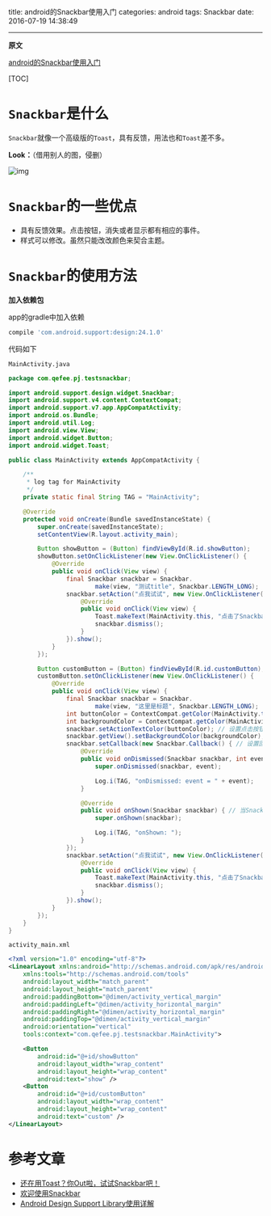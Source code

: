 title: android的Snackbar使用入门
categories: android
tags: Snackbar
date: 2016-07-19 14:38:49

---

<!--head-->

**原文**

[android的Snackbar使用入门](http://qefee.com/2016/07/19/android%E7%9A%84Snackbar%E4%BD%BF%E7%94%A8%E5%85%A5%E9%97%A8/)

[TOC]

# `Snackbar`是什么

`Snackbar`就像一个高级版的`Toast`，具有反馈，用法也和`Toast`差不多。

**Look：**（借用别人的图，侵删）

![img](http://img.blog.csdn.net/20150114103321515)

# `Snackbar`的一些优点

* 具有反馈效果。点击按钮，消失或者显示都有相应的事件。
* 样式可以修改。虽然只能改改颜色来契合主题。

<!--more-->

<!--body-->

# `Snackbar`的使用方法

**加入依赖包**

app的gradle中加入依赖

```groovy
compile 'com.android.support:design:24.1.0'
```

代码如下

`MainActivity.java`

```java
package com.qefee.pj.testsnackbar;

import android.support.design.widget.Snackbar;
import android.support.v4.content.ContextCompat;
import android.support.v7.app.AppCompatActivity;
import android.os.Bundle;
import android.util.Log;
import android.view.View;
import android.widget.Button;
import android.widget.Toast;

public class MainActivity extends AppCompatActivity {

    /**
     * log tag for MainActivity
     */
    private static final String TAG = "MainActivity";

    @Override
    protected void onCreate(Bundle savedInstanceState) {
        super.onCreate(savedInstanceState);
        setContentView(R.layout.activity_main);

        Button showButton = (Button) findViewById(R.id.showButton);
        showButton.setOnClickListener(new View.OnClickListener() {
            @Override
            public void onClick(View view) {
                final Snackbar snackbar = Snackbar.
                        make(view, "测试title", Snackbar.LENGTH_LONG);
                snackbar.setAction("点我试试", new View.OnClickListener() { // 设置点击事件
                    @Override
                    public void onClick(View view) {
                        Toast.makeText(MainActivity.this, "点击了Snackbar", Toast.LENGTH_SHORT).show();
                        snackbar.dismiss();
                    }
                }).show();
            }
        });

        Button customButton = (Button) findViewById(R.id.customButton);
        customButton.setOnClickListener(new View.OnClickListener() {
            @Override
            public void onClick(View view) {
                final Snackbar snackbar = Snackbar.
                        make(view, "这里是标题", Snackbar.LENGTH_LONG);
                int buttonColor = ContextCompat.getColor(MainActivity.this, android.R.color.holo_orange_light);
                int backgroundColor = ContextCompat.getColor(MainActivity.this, android.R.color.holo_blue_light);
                snackbar.setActionTextColor(buttonColor); // 设置点击按钮的字体颜色
                snackbar.getView().setBackgroundColor(backgroundColor); // 设置点击Snackbar背景颜色
                snackbar.setCallback(new Snackbar.Callback() { // 设置回调函数
                    @Override
                    public void onDismissed(Snackbar snackbar, int event) { // 当Snackbar消失的时候回调
                        super.onDismissed(snackbar, event);

                        Log.i(TAG, "onDismissed: event = " + event);
                    }

                    @Override
                    public void onShown(Snackbar snackbar) { // 当Snackbar显示的时候回调
                        super.onShown(snackbar);

                        Log.i(TAG, "onShown: ");
                    }
                });
                snackbar.setAction("点我试试", new View.OnClickListener() { // 设置点击事件
                    @Override
                    public void onClick(View view) {
                        Toast.makeText(MainActivity.this, "点击了Snackbar", Toast.LENGTH_SHORT).show();
                        snackbar.dismiss();
                    }
                }).show();
            }
        });
    }
}
```

`activity_main.xml`

```xml
<?xml version="1.0" encoding="utf-8"?>
<LinearLayout xmlns:android="http://schemas.android.com/apk/res/android"
    xmlns:tools="http://schemas.android.com/tools"
    android:layout_width="match_parent"
    android:layout_height="match_parent"
    android:paddingBottom="@dimen/activity_vertical_margin"
    android:paddingLeft="@dimen/activity_horizontal_margin"
    android:paddingRight="@dimen/activity_horizontal_margin"
    android:paddingTop="@dimen/activity_vertical_margin"
    android:orientation="vertical"
    tools:context="com.qefee.pj.testsnackbar.MainActivity">

    <Button
        android:id="@+id/showButton"
        android:layout_width="wrap_content"
        android:layout_height="wrap_content"
        android:text="show" />
    <Button
        android:id="@+id/customButton"
        android:layout_width="wrap_content"
        android:layout_height="wrap_content"
        android:text="custom" />
</LinearLayout>
```



# 参考文章

* [还在用Toast？你Out啦，试试Snackbar吧！](http://www.devtf.cn/?p=798)
* [欢迎使用Snackbar](http://www.jianshu.com/p/f60e8d8271ea)
* [Android Design Support Library使用详解](http://blog.csdn.net/eclipsexys/article/details/46349721)